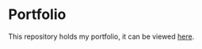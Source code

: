 # Portfolio
This repository holds my portfolio, it can be viewed [here](https://lucashasting.github.io/Portfolio/).
